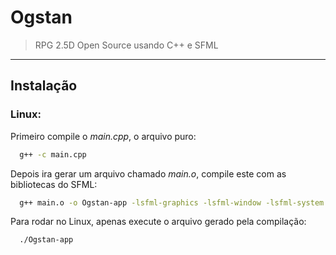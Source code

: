 # **Ogstan**
> RPG 2.5D Open Source usando C++ e SFML
---
  

## **Instalação**


### **Linux:**

Primeiro compile o *main.cpp*, o arquivo puro:
```sh
  g++ -c main.cpp 
```

Depois ira gerar um arquivo chamado *main.o*, compile este com as bibliotecas do SFML:

```sh
  g++ main.o -o Ogstan-app -lsfml-graphics -lsfml-window -lsfml-system
```


Para rodar no Linux, apenas execute o arquivo gerado pela compilação:
```sh
  ./Ogstan-app 
```




